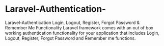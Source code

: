 # Laravel-Authentication-
Laravel-Authentication Login, Logout, Register, Forgot Password &amp; Remember Me Functionality Laravel framework comes with an out of box working authentication functionality for your application that includes Login, Logout, Register, Forgot Password and Remember me functions.
